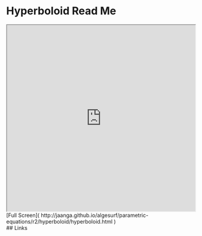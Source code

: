 Hyperboloid Read Me
===

<iframe src='http://jaanga.github.io/algesurf/parametric-equations/r2/hyperboloid/hyperboloid.html' width=100% height=500px >
There is an `iframe` here. It is not visible when viewed on github.com/algesurf. To view, please see 'Project Links' below.
</iframe>
[Full Screen]( http://jaanga.github.io/algesurf/parametric-equations/r2/hyperboloid/hyperboloid.html )
<br>
## Links 
<http://www.3d-meier.de/tut3/Seite30.html>  
